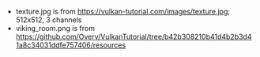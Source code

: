  - texture.jpg is from https://vulkan-tutorial.com/images/texture.jpg; 512x512, 3 channels
 - viking_room.png is from https://github.com/Overv/VulkanTutorial/tree/b42b308210b41d4b2b3d41a8c34031ddfe757406/resources
